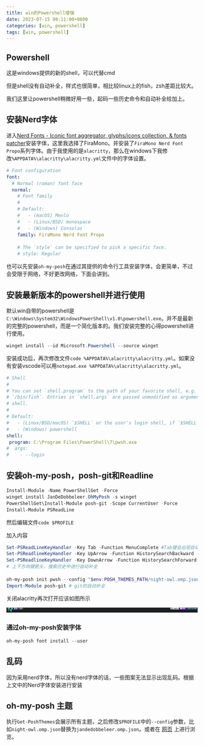 ```yaml
---
title: win的Powershell增强
date: 2023-07-15 08:11:00+0800
categories: [win, powershell]
tags: [win, powershell]     
---
```


## Powershell

这是windows提供的新的shell，可以代替cmd

但是shell没有自动补全，样式也很简单，相比较linux上的fish，zsh差距比较大。

我们这里让powershell稍微好用一些，起码一些历史命令和自动补全给加上。

## 安装Nerd字体

进入[Nerd Fonts - Iconic font aggregator, glyphs/icons collection, & fonts patcher](https://link.juejin.cn/?target=https%3A%2F%2Fwww.nerdfonts.com%2Ffont-downloads)安装字体，这里我选择了FiraMono。并安装了`FiraMono Nerd Font Propo`系列字体。由于我使用的是`alacritty`，那么在windows下我修改`%APPDATA%\alacritty\alacritty.yml`文件中的字体设置。

```yaml
# Font configuration
font:
  # Normal (roman) font face
  normal:
    # Font family
    #
    # Default:
    #   - (macOS) Menlo
    #   - (Linux/BSD) monospace
    #   - (Windows) Consolas
    family: FiraMono Nerd Font Propo

    # The `style` can be specified to pick a specific face.
    # style: Regular
```

也可以先安装`oh-my-posh`在通过其提供的命令行工具安装字体，会更简单，不过会受限于网络，不好更改网络，下面会讲到。

## 安装最新版本的powershell并进行使用

默认win自带的powershell是`C:\Windows\System32\WindowsPowerShell\v1.0\powershell.exe`。并不是最新的完整的powershell，而是一个简化版本的。我们安装完整的心得powershell进行使用。

```powershell
winget install --id Microsoft.Powershell --source winget
```

安装成功后，再次修改文件`code %APPDATA%\alacritty\alacritty.yml`。如果没有安装vscode可以用`notepad.exe %APPDATA%\alacritty\alacritty.yml`。

```yaml
# Shell
#
# You can set `shell.program` to the path of your favorite shell, e.g.
# `/bin/fish`. Entries in `shell.args` are passed unmodified as arguments to the
# shell.
#
# Default:
#   - (Linux/BSD/macOS) `$SHELL` or the user's login shell, if `$SHELL` is unset
#   - (Windows) powershell
shell:
 program: C:\Program Files\PowerShell\7\pwsh.exe
#  args:
#    - --login
```

## 安装oh-my-posh，posh-git和Readline

```powershell
Install-Module -Name PowerShellGet -Force
winget install JanDeDobbeleer.OhMyPosh -s winget
PowerShellGet\Install-Module posh-git -Scope CurrentUser -Force
Install-Module PSReadLine

```

然后编辑文件`code $PROFILE`

加入内容

```powershell
Set-PSReadLineKeyHandler -Key Tab -Function MenuComplete #Tab键会出现自动补全菜单
Set-PSReadlineKeyHandler -Key UpArrow -Function HistorySearchBackward
Set-PSReadlineKeyHandler -Key DownArrow -Function HistorySearchForward
# 上下方向键箭头，搜索历史中进行自动补全

oh-my-posh init pwsh --config "$env:POSH_THEMES_PATH/night-owl.omp.json" | Invoke-Expression
Import-Module posh-git # git的自动补全
```

关闭alacritty再次打开应该如图所示

![image-20230715074521166](./../assets/image/2023-07-15-windowsPowerShell增强/image-20230715074521166.png)

### 通过oh-my-posh安装字体

```powershell
oh-my-posh font install --user
```



## 乱码

因为采用nerd字体，所以没有nerd字体的话，一些图案无法显示出现乱码。根据上文中的Nerd字体安装进行安装

## oh-my-posh 主题

执行`Get-PoshThemes`会展示所有主题，之后修改`$PROFILE`中的`--config`参数，比如`night-owl.omp.json`替换为`jandedobbeleer.omp.json`。或者在 [网页](https://ohmyposh.dev/docs/themes) 上进行浏览。